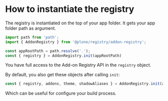 # How to instantiate the registry

The registry is instantiated on the top of your app folder.
It gets your app folder path as argument.

```js
import path from 'path';
import { AddonRegistry } from '@plone/registry/addon-registry';

const appRootPath = path.resolve('.');
const { registry } = AddonRegistry.init(appRootPath)
```

You have full access to the Add-on Registry API in the `registry` object.

By default, you also get these objects after calling `init`:

```js
const { registry, addons, theme, shadowAliases } = AddonRegistry.init(appRootPath)
```

Which can be useful for configure your build process.
